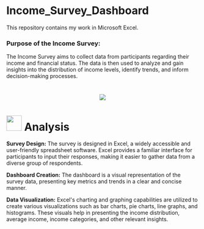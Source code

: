 # Income_Survey_Dashboard
This repository contains my work in Microsoft Excel.
<h3>Purpose of the Income Survey:</h3> The Income Survey aims to collect data from participants regarding their income and financial status. The data is then used to analyze and gain insights into the distribution of income levels, identify trends, and inform decision-making processes.


 # <p align="center"><img src ="https://encrypted-tbn0.gstatic.com/images?q=tbn:ANd9GcRI9yEweMLH06U4TxSUyL4zVFJ1HuEScL5DsgrGahfbd_EZbrqS1UzTKSplL4LaLxXybEs&usqp=CAU"></p>

# <img src="https://media.tenor.com/lvLaG5hPCncAAAAd/data-analysis.gif" width="40"> **Analysis**

<b>Survey Design:</b> The survey is designed in Excel, a widely accessible and user-friendly spreadsheet software. Excel provides a familiar interface for participants to input their responses, making it easier to gather data from a diverse group of respondents.

<b>Dashboard Creation:</b> The dashboard is a visual representation of the survey data, presenting key metrics and trends in a clear and concise manner.

<b>Data Visualization:</b> Excel's charting and graphing capabilities are utilized to create various visualizations such as bar charts, pie charts, line graphs, and histograms. These visuals help in presenting the income distribution, average income, income categories, and other relevant insights.
